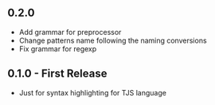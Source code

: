 ## 0.2.0
* Add grammar for preprocessor
* Change patterns name following the naming conversions
* Fix grammar for regexp
## 0.1.0 - First Release
* Just for syntax highlighting for TJS language

